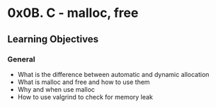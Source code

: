 # 0x0B. C - malloc, free
## Learning Objectives
### General
- What is the difference between automatic and dynamic allocation
- What is malloc and free and how to use them
- Why and when use malloc
- How to use valgrind to check for memory leak
